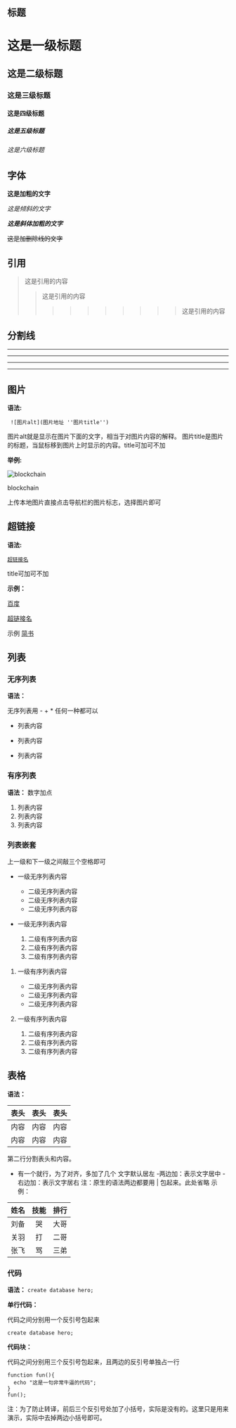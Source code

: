
## 标题

# 这是一级标题
## 这是二级标题
### 这是三级标题
#### 这是四级标题
##### 这是五级标题
###### 这是六级标题

## 字体

**这是加粗的文字**

*这是倾斜的文字*

***这是斜体加粗的文字***

~~这是加删除线的文字~~

## 引用

>这是引用的内容
>>这是引用的内容
>>>>>>>>>>这是引用的内容

## 分割线

---
----
***
*****

## 图片

**语法:**

<code> ![图片alt](图片地址 ''图片title'') </code>

图片alt就是显示在图片下面的文字，相当于对图片内容的解释。
图片title是图片的标题，当鼠标移到图片上时显示的内容。title可加可不加

**举例:**

![blockchain](https://www.baidu.com/img/PCtm_d9c8750bed0b3c7d089fa7d55720d6cf.png "百度")

blockchain

上传本地图片直接点击导航栏的图片标志，选择图片即可

## 超链接
**语法:**

<code>[超链接名](超链接地址 "超链接title")</code>

title可加可不加

**示例：**

[百度](http://baidu.com)

<a href="超链接地址" target="_blank">超链接名</a>

示例
<a href="https://www.jianshu.com/u/1f5ac0cf6a8b" target="_blank">简书</a>


##  列表
### 无序列表

**语法：**

无序列表用 - + * 任何一种都可以

- 列表内容
+ 列表内容
* 列表内容

### 有序列表
**语法：**
数字加点

1. 列表内容
2. 列表内容
3. 列表内容

### 列表嵌套

上一级和下一级之间敲三个空格即可

- 一级无序列表内容

   - 二级无序列表内容
   - 二级无序列表内容
   - 二级无序列表内容

- 一级无序列表内容
   1. 二级有序列表内容
   2. 二级有序列表内容
   3. 二级有序列表内容
   
1. 一级有序列表内容
   - 二级无序列表内容
   - 二级无序列表内容
   - 二级无序列表内容

1. 一级有序列表内容

   1. 二级有序列表内容
   2. 二级有序列表内容
   3. 二级有序列表内容


## 表格

**语法：**

表头|表头|表头
---|:--:|---:
内容|内容|内容
内容|内容|内容

第二行分割表头和内容。
- 有一个就行，为了对齐，多加了几个
文字默认居左
-两边加：表示文字居中
-右边加：表示文字居右
注：原生的语法两边都要用 | 包起来。此处省略
示例：

姓名|技能|排行
--|:--:|--:
刘备|哭|大哥
关羽|打|二哥
张飞|骂|三弟


### 代码
**语法：**
`create database hero;`

**单行代码：**

代码之间分别用一个反引号包起来

`create database hero;`

**代码块：**

代码之间分别用三个反引号包起来，且两边的反引号单独占一行

```
function fun(){
  echo "这是一句非常牛逼的代码";
}
fun();
```
注：为了防止转译，前后三个反引号处加了小括号，实际是没有的。这里只是用来演示，实际中去掉两边小括号即可。


